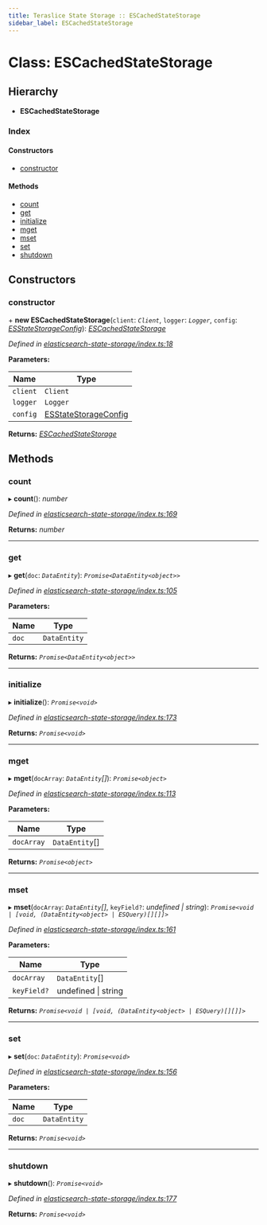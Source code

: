 ```yaml
---
title: Teraslice State Storage :: ESCachedStateStorage
sidebar_label: ESCachedStateStorage
---
```


# Class: ESCachedStateStorage

## Hierarchy

* **ESCachedStateStorage**

### Index

#### Constructors

* [constructor](escachedstatestorage.md#constructor)

#### Methods

* [count](escachedstatestorage.md#count)
* [get](escachedstatestorage.md#get)
* [initialize](escachedstatestorage.md#initialize)
* [mget](escachedstatestorage.md#mget)
* [mset](escachedstatestorage.md#mset)
* [set](escachedstatestorage.md#set)
* [shutdown](escachedstatestorage.md#shutdown)

## Constructors

###  constructor

\+ **new ESCachedStateStorage**(`client`: *`Client`*, `logger`: *`Logger`*, `config`: *[ESStateStorageConfig](../interfaces/esstatestorageconfig.md)*): *[ESCachedStateStorage](escachedstatestorage.md)*

*Defined in [elasticsearch-state-storage/index.ts:18](https://github.com/terascope/teraslice/blob/5e4063e2/packages/teraslice-state-storage/src/elasticsearch-state-storage/index.ts#L18)*

**Parameters:**

Name | Type |
------ | ------ |
`client` | `Client` |
`logger` | `Logger` |
`config` | [ESStateStorageConfig](../interfaces/esstatestorageconfig.md) |

**Returns:** *[ESCachedStateStorage](escachedstatestorage.md)*

## Methods

###  count

▸ **count**(): *number*

*Defined in [elasticsearch-state-storage/index.ts:169](https://github.com/terascope/teraslice/blob/5e4063e2/packages/teraslice-state-storage/src/elasticsearch-state-storage/index.ts#L169)*

**Returns:** *number*

___

###  get

▸ **get**(`doc`: *`DataEntity`*): *`Promise<DataEntity<object>>`*

*Defined in [elasticsearch-state-storage/index.ts:105](https://github.com/terascope/teraslice/blob/5e4063e2/packages/teraslice-state-storage/src/elasticsearch-state-storage/index.ts#L105)*

**Parameters:**

Name | Type |
------ | ------ |
`doc` | `DataEntity` |

**Returns:** *`Promise<DataEntity<object>>`*

___

###  initialize

▸ **initialize**(): *`Promise<void>`*

*Defined in [elasticsearch-state-storage/index.ts:173](https://github.com/terascope/teraslice/blob/5e4063e2/packages/teraslice-state-storage/src/elasticsearch-state-storage/index.ts#L173)*

**Returns:** *`Promise<void>`*

___

###  mget

▸ **mget**(`docArray`: *`DataEntity`[]*): *`Promise<object>`*

*Defined in [elasticsearch-state-storage/index.ts:113](https://github.com/terascope/teraslice/blob/5e4063e2/packages/teraslice-state-storage/src/elasticsearch-state-storage/index.ts#L113)*

**Parameters:**

Name | Type |
------ | ------ |
`docArray` | `DataEntity`[] |

**Returns:** *`Promise<object>`*

___

###  mset

▸ **mset**(`docArray`: *`DataEntity`[]*, `keyField?`: *undefined | string*): *`Promise<void | [void, (DataEntity<object> | ESQuery)[][]]>`*

*Defined in [elasticsearch-state-storage/index.ts:161](https://github.com/terascope/teraslice/blob/5e4063e2/packages/teraslice-state-storage/src/elasticsearch-state-storage/index.ts#L161)*

**Parameters:**

Name | Type |
------ | ------ |
`docArray` | `DataEntity`[] |
`keyField?` | undefined \| string |

**Returns:** *`Promise<void | [void, (DataEntity<object> | ESQuery)[][]]>`*

___

###  set

▸ **set**(`doc`: *`DataEntity`*): *`Promise<void>`*

*Defined in [elasticsearch-state-storage/index.ts:156](https://github.com/terascope/teraslice/blob/5e4063e2/packages/teraslice-state-storage/src/elasticsearch-state-storage/index.ts#L156)*

**Parameters:**

Name | Type |
------ | ------ |
`doc` | `DataEntity` |

**Returns:** *`Promise<void>`*

___

###  shutdown

▸ **shutdown**(): *`Promise<void>`*

*Defined in [elasticsearch-state-storage/index.ts:177](https://github.com/terascope/teraslice/blob/5e4063e2/packages/teraslice-state-storage/src/elasticsearch-state-storage/index.ts#L177)*

**Returns:** *`Promise<void>`*
